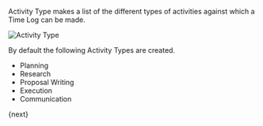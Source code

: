 <!-- add-breadcrumbs -->
Activity Type makes a list of the different types of activities against which a Time Log can be made.

<img class="screenshot" alt="Activity Type" src="{{docs_base_url}}/assets/img/project/activity_type.png">

By default the following Activity Types are created.

* Planning
* Research
* Proposal Writing
* Execution
* Communication

{next}